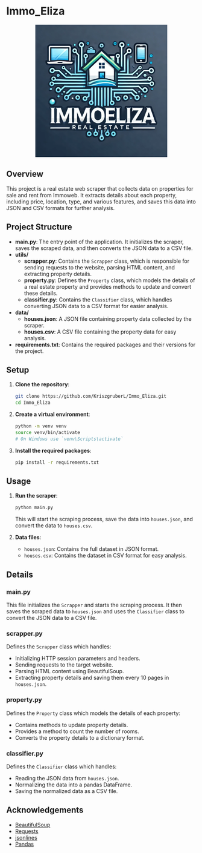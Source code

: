 # Immo_Eliza

<p align="center">
  <img src="./assets/logo.webp" width="350"  />
</p>

## Overview

This project is a real estate web scraper that collects data on properties for sale and rent from Immoweb. It extracts details about each property, including price, location, type, and various features, and saves this data into JSON and CSV formats for further analysis.

## Project Structure

- **main.py**: The entry point of the application. It initializes the scraper, saves the scraped data, and then converts the JSON data to a CSV file.
- **utils/**
  - **scrapper.py**: Contains the `Scrapper` class, which is responsible for sending requests to the website, parsing HTML content, and extracting property details.
  - **property.py**: Defines the `Property` class, which models the details of a real estate property and provides methods to update and convert these details.
  - **classifier.py**: Contains the `Classifier` class, which handles converting JSON data to a CSV format for easier analysis.
- **data/**
  - **houses.json**: A JSON file containing property data collected by the scraper.
  - **houses.csv**: A CSV file containing the property data for easy analysis.
- **requirements.txt**: Contains the required packages and their versions for the project.

## Setup

1. **Clone the repository**:
    ```sh
    git clone https://github.com/KriszgruberL/Immo_Eliza.git
    cd Immo_Eliza
    ```

2. **Create a virtual environment**:
    ```sh
    python -m venv venv
    source venv/bin/activate  
    # On Windows use `venv\Scripts\activate`
    ```

3. **Install the required packages**:
    ```sh
    pip install -r requirements.txt
    ```

## Usage

1. **Run the scraper**:
    ```sh
    python main.py
    ```

    This will start the scraping process, save the data into `houses.json`, and convert the data to `houses.csv`.

2. **Data files**:
    - `houses.json`: Contains the full dataset in JSON format.
    - `houses.csv`: Contains the dataset in CSV format for easy analysis.

## Details

### main.py

This file initializes the `Scrapper` and starts the scraping process. It then saves the scraped data to `houses.json` and uses the `Classifier` class to convert the JSON data to a CSV file.

### scrapper.py

Defines the `Scrapper` class which handles:
- Initializing HTTP session parameters and headers.
- Sending requests to the target website.
- Parsing HTML content using BeautifulSoup.
- Extracting property details and saving them every 10 pages in `houses.json`.

### property.py

Defines the `Property` class which models the details of each property:
- Contains methods to update property details.
- Provides a method to count the number of rooms.
- Converts the property details to a dictionary format.

### classifier.py

Defines the `Classifier` class which handles:
- Reading the JSON data from `houses.json`.
- Normalizing the data into a pandas DataFrame.
- Saving the normalized data as a CSV file.

## Acknowledgements

- [BeautifulSoup](https://www.crummy.com/software/BeautifulSoup/)
- [Requests](https://docs.python-requests.org/en/latest/)
- [jsonlines](https://jsonlines.readthedocs.io/en/latest/)
- [Pandas](https://pandas.pydata.org/)

